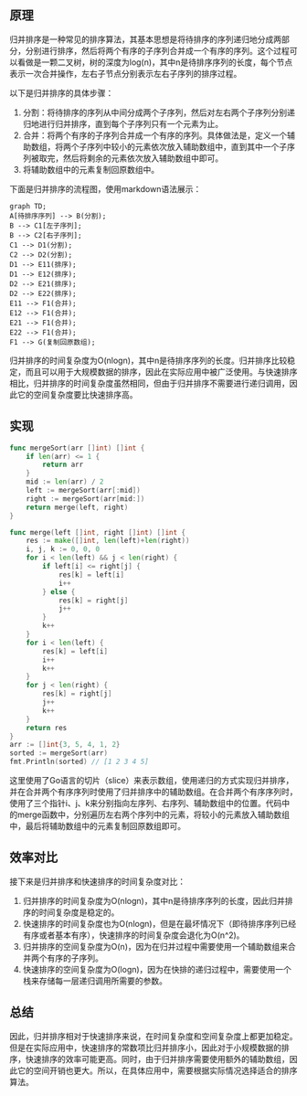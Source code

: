 ## 原理

归并排序是一种常见的排序算法，其基本思想是将待排序的序列递归地分成两部分，分别进行排序，然后将两个有序的子序列合并成一个有序的序列。这个过程可以看做是一颗二叉树，树的深度为log(n)，其中n是待排序序列的长度，每个节点表示一次合并操作，左右子节点分别表示左右子序列的排序过程。

以下是归并排序的具体步骤：

1. 分割：将待排序的序列从中间分成两个子序列，然后对左右两个子序列分别递归地进行归并排序，直到每个子序列只有一个元素为止。
2. 合并：将两个有序的子序列合并成一个有序的序列。具体做法是，定义一个辅助数组，将两个子序列中较小的元素依次放入辅助数组中，直到其中一个子序列被取完，然后将剩余的元素依次放入辅助数组中即可。
3. 将辅助数组中的元素复制回原数组中。



下面是归并排序的流程图，使用markdown语法展示：



```mermaid
graph TD;
A[待排序序列] --> B(分割);
B --> C1[左子序列];
B --> C2[右子序列];
C1 --> D1(分割);
C2 --> D2(分割);
D1 --> E11(排序);
D1 --> E12(排序);
D2 --> E21(排序);
D2 --> E22(排序);
E11 --> F1(合并);
E12 --> F1(合并);
E21 --> F1(合并);
E22 --> F1(合并);
F1 --> G(复制回原数组);

```

归并排序的时间复杂度为O(nlogn)，其中n是待排序序列的长度。归并排序比较稳定，而且可以用于大规模数据的排序，因此在实际应用中被广泛使用。与快速排序相比，归并排序的时间复杂度虽然相同，但由于归并排序不需要进行递归调用，因此它的空间复杂度要比快速排序高。

## 实现

```go
func mergeSort(arr []int) []int {
    if len(arr) <= 1 {
        return arr
    }
    mid := len(arr) / 2
    left := mergeSort(arr[:mid])
    right := mergeSort(arr[mid:])
    return merge(left, right)
}

func merge(left []int, right []int) []int {
    res := make([]int, len(left)+len(right))
    i, j, k := 0, 0, 0
    for i < len(left) && j < len(right) {
        if left[i] <= right[j] {
            res[k] = left[i]
            i++
        } else {
            res[k] = right[j]
            j++
        }
        k++
    }
    for i < len(left) {
        res[k] = left[i]
        i++
        k++
    }
    for j < len(right) {
        res[k] = right[j]
        j++
        k++
    }
    return res
}
arr := []int{3, 5, 4, 1, 2}
sorted := mergeSort(arr)
fmt.Println(sorted) // [1 2 3 4 5]
```



这里使用了Go语言的切片（slice）来表示数组，使用递归的方式实现归并排序，并在合并两个有序序列时使用了归并排序中的辅助数组。在合并两个有序序列时，使用了三个指针i、j、k来分别指向左序列、右序列、辅助数组中的位置。代码中的merge函数中，分别遍历左右两个序列中的元素，将较小的元素放入辅助数组中，最后将辅助数组中的元素复制回原数组即可。

## 效率对比

接下来是归并排序和快速排序的时间复杂度对比：

1. 归并排序的时间复杂度为O(nlogn)，其中n是待排序序列的长度，因此归并排序的时间复杂度是稳定的。
2. 快速排序的时间复杂度也为O(nlogn)，但是在最坏情况下（即待排序序列已经有序或者基本有序），快速排序的时间复杂度会退化为O(n^2)。
3. 归并排序的空间复杂度为O(n)，因为在归并过程中需要使用一个辅助数组来合并两个有序的子序列。
4. 快速排序的空间复杂度为O(logn)，因为在快排的递归过程中，需要使用一个栈来存储每一层递归调用所需要的参数。

## 总结

因此，归并排序相对于快速排序来说，在时间复杂度和空间复杂度上都更加稳定。但是在实际应用中，快速排序的常数项比归并排序小，因此对于小规模数据的排序，快速排序的效率可能更高。同时，由于归并排序需要使用额外的辅助数组，因此它的空间开销也更大。所以，在具体应用中，需要根据实际情况选择适合的排序算法。